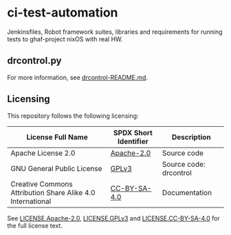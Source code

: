 # ci-test-automation
Jenkinsfiles, Robot framework suites, libraries and requirements for running tests to ghaf-project nixOS with real HW.

## drcontrol.py

For more information, see [drcontrol-README.md](./drcontrol/drcontrol-README.md).

## Licensing

This repository follows the following licensing:

| License Full Name | SPDX Short Identifier | Description
| --- | --- | ---
| Apache License 2.0 | [Apache-2.0](https://spdx.org/licenses/Apache-2.0.html) | Source code
| GNU General Public License | [GPLv3](https://www.gnu.org/licenses/gpl-3.0.en.html) | Source code: drcontrol
| Creative Commons Attribution Share Alike 4.0 International | [CC-BY-SA-4.0](https://spdx.org/licenses/CC-BY-SA-4.0.html) | Documentation

See [LICENSE.Apache-2.0](./LICENSES/LICENSE.Apache-2.0), [LICENSE.GPLv3](./LICENSES/LICENSE.GPLv3) and [LICENSE.CC-BY-SA-4.0](./LICENSES/LICENSE.CC-BY-SA-4.0) for the full license text.
